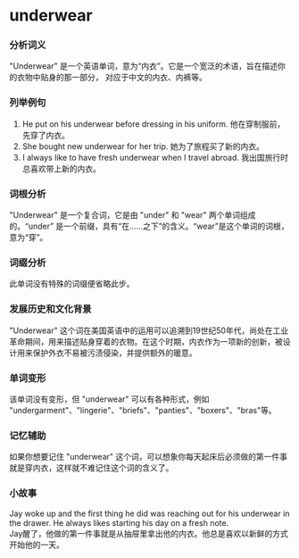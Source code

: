 # underwear

### 分析词义

  

"Underwear" 是一个英语单词，意为“内衣”。它是一个宽泛的术语，旨在描述你的衣物中贴身的那一部分， 对应于中文的内衣、内裤等。

  

### 列举例句

  

1.  He put on his underwear before dressing in his uniform. 他在穿制服前，先穿了内衣。
2.  She bought new underwear for her trip. 她为了旅程买了新的内衣。
3.  I always like to have fresh underwear when I travel abroad. 我出国旅行时总喜欢带上新的内衣。

  

### 词根分析

  

"Underwear" 是一个复合词，它是由 "under" 和 "wear" 两个单词组成的。“under” 是一个前缀，具有“在……之下”的含义。“wear”是这个单词的词根，意为“穿”。

  

### 词缀分析

  

此单词没有特殊的词缀便省略此步。

  

### 发展历史和文化背景

  

"Underwear" 这个词在美国英语中的运用可以追溯到19世纪50年代，尚处在工业革命期间，用来描述贴身穿着的衣物。在这个时期，内衣作为一项新的创新，被设计用来保护外衣不易被污渍侵染，并提供额外的暖意。

  

### 单词变形

  

该单词没有变形，但 "underwear" 可以有各种形式，例如 "undergarment"、"lingerie"、"briefs"、"panties"、"boxers"、"bras"等。

  

### 记忆辅助

  

如果你想要记住 "underwear" 这个词，可以想象你每天起床后必须做的第一件事就是穿内衣，这样就不难记住这个词的含义了。

  

### 小故事

  

Jay woke up and the first thing he did was reaching out for his underwear in the drawer. He always likes starting his day on a fresh note.  
Jay醒了，他做的第一件事就是从抽屉里拿出他的内衣。他总是喜欢以新鲜的方式开始他的一天。

